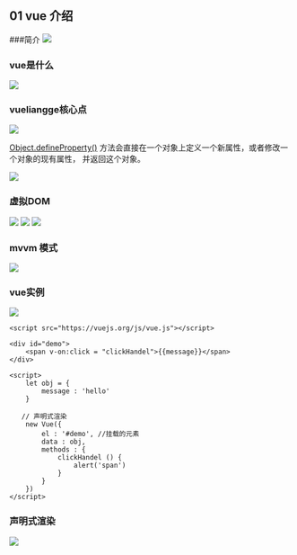 ## 01 vue 介绍

###简介
![](./images/Jietu20171206-110538.jpg)

### vue是什么
![](./images/Jietu20171206-110729.jpg)

### vueliangge核心点
![](./images/Jietu20171206-110858.jpg)


[Object.defineProperty()](https://developer.mozilla.org/zh-CN/docs/Web/JavaScript/Reference/Global_Objects/Object/defineProperty) 方法会直接在一个对象上定义一个新属性，或者修改一个对象的现有属性， 并返回这个对象。

![](./images/Jietu20171206-111521@2x.jpg)

### 虚拟DOM 

![](./images/Jietu20171206-111804.jpg)
![](./images/Jietu20171206-112125.jpg)
![](./images/虚拟DOM示意图.png)

### mvvm 模式
![](./images/Jietu20171206-134334.jpg)

### vue实例

![](./images/Jietu20171206-142233.jpg)

    <script src="https://vuejs.org/js/vue.js"></script>
    
    <div id="demo"> 
    	<span v-on:click = "clickHandel">{{message}}</span>
    </div>
    
    <script>
    	let obj = {
    		message : 'hello'
    	}
       
       // 声明式渲染
    	new Vue({
    		el : '#demo', //挂载的元素
    		data : obj,
    		methods : {
    			clickHandel () {
    				alert('span')
    			}
    		}
    	})
    </script>

### 声明式渲染

![](./images/Jietu20171206-143348.jpg)
